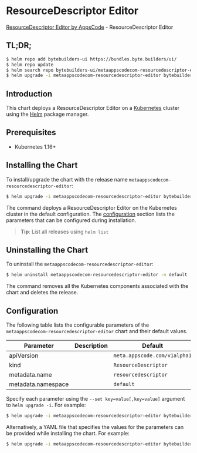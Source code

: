# ResourceDescriptor Editor

[ResourceDescriptor Editor by AppsCode](https://byte.builders) - ResourceDescriptor Editor

## TL;DR;

```bash
$ helm repo add bytebuilders-ui https://bundles.byte.builders/ui/
$ helm repo update
$ helm search repo bytebuilders-ui/metaappscodecom-resourcedescriptor-editor --version=v0.4.15
$ helm upgrade -i metaappscodecom-resourcedescriptor-editor bytebuilders-ui/metaappscodecom-resourcedescriptor-editor -n default --create-namespace --version=v0.4.15
```

## Introduction

This chart deploys a ResourceDescriptor Editor on a [Kubernetes](http://kubernetes.io) cluster using the [Helm](https://helm.sh) package manager.

## Prerequisites

- Kubernetes 1.16+

## Installing the Chart

To install/upgrade the chart with the release name `metaappscodecom-resourcedescriptor-editor`:

```bash
$ helm upgrade -i metaappscodecom-resourcedescriptor-editor bytebuilders-ui/metaappscodecom-resourcedescriptor-editor -n default --create-namespace --version=v0.4.15
```

The command deploys a ResourceDescriptor Editor on the Kubernetes cluster in the default configuration. The [configuration](#configuration) section lists the parameters that can be configured during installation.

> **Tip**: List all releases using `helm list`

## Uninstalling the Chart

To uninstall the `metaappscodecom-resourcedescriptor-editor`:

```bash
$ helm uninstall metaappscodecom-resourcedescriptor-editor -n default
```

The command removes all the Kubernetes components associated with the chart and deletes the release.

## Configuration

The following table lists the configurable parameters of the `metaappscodecom-resourcedescriptor-editor` chart and their default values.

|     Parameter      | Description |                 Default                 |
|--------------------|-------------|-----------------------------------------|
| apiVersion         |             | <code>meta.appscode.com/v1alpha1</code> |
| kind               |             | <code>ResourceDescriptor</code>         |
| metadata.name      |             | <code>resourcedescriptor</code>         |
| metadata.namespace |             | <code>default</code>                    |


Specify each parameter using the `--set key=value[,key=value]` argument to `helm upgrade -i`. For example:

```bash
$ helm upgrade -i metaappscodecom-resourcedescriptor-editor bytebuilders-ui/metaappscodecom-resourcedescriptor-editor -n default --create-namespace --version=v0.4.15 --set apiVersion=meta.appscode.com/v1alpha1
```

Alternatively, a YAML file that specifies the values for the parameters can be provided while
installing the chart. For example:

```bash
$ helm upgrade -i metaappscodecom-resourcedescriptor-editor bytebuilders-ui/metaappscodecom-resourcedescriptor-editor -n default --create-namespace --version=v0.4.15 --values values.yaml
```
